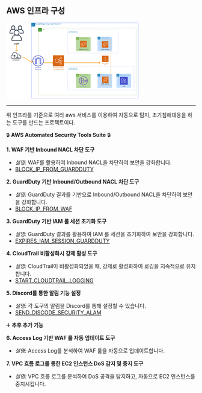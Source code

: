 ## AWS 인프라 구성

<img width="70%" src="https://github.com/CloudBread-WHS/aws-automated-security-tools/blob/main/aws_infra.png"/>

---
위 인프라를 기준으로 여러 aws 서비스를 이용하여 자동으로 탐지, 초기침해대응을 하는 도구를 만드는 프로젝트이다.

🔒 **AWS Automated Security Tools Suite** 🔒

**1. WAF 기반 Inbound NACL 차단 도구**

- *설명:* WAF를 활용하여 Inbound NACL을 차단하여 보안을 강화합니다.
- [BLOCK_IP_FROM_GUARDDUTY](https://github.com/CloudBread-WHS/aws-automated-security-tools/tree/main/BLOCK_IP_FROM_GUARDDUTY)

**2. GuardDuty 기반 Inbound/Outbound NACL 차단 도구**

- *설명:* GuardDuty 결과를 기반으로 Inbound/Outbound NACL을 차단하여 보안을 강화합니다.
- [BLOCK_IP_FROM_WAF](https://github.com/CloudBread-WHS/aws-automated-security-tools/tree/main/BLOCK_IP_FROM_WAF)

**3. GuardDuty 기반 IAM 롤 세션 초기화 도구**

- *설명:* GuardDuty 결과를 활용하여 IAM 롤 세션을 초기화하여 보안을 강화합니다.
- [EXPIRES_IAM_SESSION_GUARDDUTY](https://github.com/CloudBread-WHS/aws-automated-security-tools/tree/main/EXPIRES_IAM_SESSION_GUARDDUTY)

**4. CloudTrail 비활성화시 강제 활성 도구**

- *설명:* CloudTrail이 비활성화되었을 때, 강제로 활성화하여 로깅을 지속적으로 유지합니다.
- [START_CLOUDTRAIL_LOGGING]()

**5. Discord를 통한 알림 기능 설정**

- *설명:* 각 도구의 알림을 Discord를 통해 설정할 수 있습니다.
- [SEND_DISCODE_SECURITY_ALAM](https://github.com/CloudBread-WHS/aws-automated-security-tools/tree/main/SEND_DISCORD_SECURITY_ALARM)

  

➕ **추후 추가 기능**

**6. Access Log 기반 WAF 룰 자동 업데이트 도구**

- *설명:* Access Log를 분석하여 WAF 룰을 자동으로 업데이트합니다.

**7. VPC 흐름 로그를 통한 EC2 인스턴스 DoS 감지 및 중지 도구**

- *설명:* VPC 흐름 로그를 분석하여 DoS 공격을 탐지하고, 자동으로 EC2 인스턴스를 중지시킵니다.

